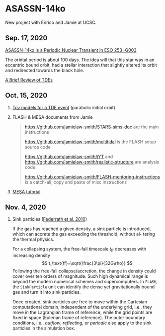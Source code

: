 # ASASSN-14ko
New project with Enrico and Jamie at UCSC.

## Sep. 17, 2020

[ASASSN-14ko is a Periodic Nuclear Transient in ESO 253−G003](https://arxiv.org/abs/2009.03321)

The orbital period is about 100 days. The idea will that this star was in an eccentric bound orbit, had a stellar interaction that slightly altered its orbit and redirected towards the black hole. 

[A Brief Review of TDEs](TDE.md)

## Oct. 15, 2020

1. [Toy models for a TDE event](./TDE_Analytical) (parabolic initial orbit)

2. FLASH & MESA documents from Jamie

   >https://github.com/jamielaw-smith/STARS-sims-doc are the main instructions
   >
   >https://github.com/jamielaw-smith/multitidal is the FLASH setup source code
   >
   >https://github.com/jamielaw-smith/jYT and https://github.com/jamielaw-smith/realistic-structure are analysis code.
   >
   >https://github.com/jamielaw-smith/FLASH-mentoring-instructions is a catch-all, copy and paste of misc instructions

3. [MESA tutorial](http://mesa.sourceforge.net/index.html)

## Nov. 4, 2020

1. Sink particles ([Federrath et al. 2010](https://iopscience.iop.org/article/10.1088/0004-637X/713/1/269/pdf))

   If the gas has reached a given density, a sink particle is introduced, which can accrete the gas exceeding the threshold, without al- tering the thermal physics.

   For a collapsing system, the free-fall timescale $t_\text{ff}$ decreases with increasing density
   $$
   t_\text{ff}=\sqrt{\frac{3\pi}{32G\rho}}
   $$
   Following the free-fall collapse/accretion, the change in density could cover over ten orders of magnitude. Such high dynamical range is beyond the modern numerical schemes and supercomputers. In `FLASH`, the `SinkParticle` unit can identify the dense yet gravitationally bound gas and turn it into sink particles.

   Once created, sink particles are free to move within the Cartesian computational domain, independent of the underlying grid, i.e., they move in the Lagrangian frame of reference, while the grid points are fixed in space (Eulerian frame of reference). The outer boundary conditions, i.e., *outflow*, *reflecting*, or *periodic* also apply to the sink particles in the simulation box.